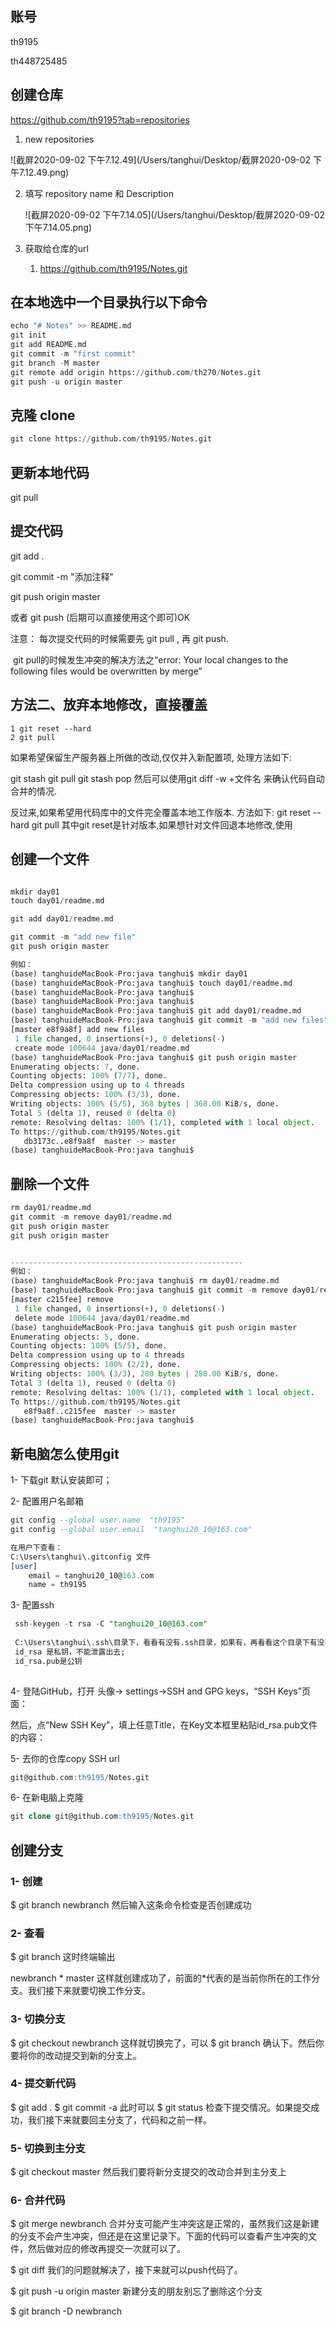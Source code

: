 

## 账号

th9195

th448725485



## 创建仓库

https://github.com/th9195?tab=repositories

1. new repositories

![截屏2020-09-02 下午7.12.49](/Users/tanghui/Desktop/截屏2020-09-02 下午7.12.49.png)



2. 填写 repository name 和 Description

   ![截屏2020-09-02 下午7.14.05](/Users/tanghui/Desktop/截屏2020-09-02 下午7.14.05.png)



3. 获取给仓库的url
   
   1. https://github.com/th9195/Notes.git
   
   







## 在本地选中一个目录执行以下命令

``` python
echo "# Notes" >> README.md
git init
git add README.md
git commit -m "first commit"
git branch -M master
git remote add origin https://github.com/th270/Notes.git
git push -u origin master
```



## 克隆 clone

``` python
git clone https://github.com/th9195/Notes.git

```



## 更新本地代码

git pull 



## 提交代码

git add .

git commit -m "添加注释"

git push origin master

或者  git push   (后期可以直接使用这个即可)OK





注意： 每次提交代码的时候需要先 git pull ,  再 git push.









​	git pull的时候发生冲突的解决方法之“error: Your local changes to the following files would be overwritten by merge”

##  方法二、放弃本地修改，直接覆盖

```
1 git reset --hard
2 git pull
```





如果希望保留生产服务器上所做的改动,仅仅并入新配置项, 处理方法如下:

git stash
git pull
git stash pop
然后可以使用git diff -w +文件名 来确认代码自动合并的情况.





反过来,如果希望用代码库中的文件完全覆盖本地工作版本. 方法如下:
git reset --hard
git pull
其中git reset是针对版本,如果想针对文件回退本地修改,使用







## 创建一个文件

``` python

mkdir day01
touch day01/readme.md

git add day01/readme.md

git commit -m "add new file"
git push origin master

例如：
(base) tanghuideMacBook-Pro:java tanghui$ mkdir day01
(base) tanghuideMacBook-Pro:java tanghui$ touch day01/readme.md
(base) tanghuideMacBook-Pro:java tanghui$ 
(base) tanghuideMacBook-Pro:java tanghui$ 
(base) tanghuideMacBook-Pro:java tanghui$ git add day01/readme.md
(base) tanghuideMacBook-Pro:java tanghui$ git commit -m "add new files"
[master e8f9a8f] add new files
 1 file changed, 0 insertions(+), 0 deletions(-)
 create mode 100644 java/day01/readme.md
(base) tanghuideMacBook-Pro:java tanghui$ git push origin master
Enumerating objects: 7, done.
Counting objects: 100% (7/7), done.
Delta compression using up to 4 threads
Compressing objects: 100% (3/3), done.
Writing objects: 100% (5/5), 368 bytes | 368.00 KiB/s, done.
Total 5 (delta 1), reused 0 (delta 0)
remote: Resolving deltas: 100% (1/1), completed with 1 local object.
To https://github.com/th9195/Notes.git
   db3173c..e8f9a8f  master -> master
(base) tanghuideMacBook-Pro:java tanghui$ 
```





## 删除一个文件

``` python
rm day01/readme.md
git commit -m remove day01/readme.md
git push origin master
git push origin master


----------------------------------------------------
例如：
(base) tanghuideMacBook-Pro:java tanghui$ rm day01/readme.md 
(base) tanghuideMacBook-Pro:java tanghui$ git commit -m remove day01/readme.md
[master c215fee] remove
 1 file changed, 0 insertions(+), 0 deletions(-)
 delete mode 100644 java/day01/readme.md
(base) tanghuideMacBook-Pro:java tanghui$ git push origin master
Enumerating objects: 5, done.
Counting objects: 100% (5/5), done.
Delta compression using up to 4 threads
Compressing objects: 100% (2/2), done.
Writing objects: 100% (3/3), 280 bytes | 280.00 KiB/s, done.
Total 3 (delta 1), reused 0 (delta 0)
remote: Resolving deltas: 100% (1/1), completed with 1 local object.
To https://github.com/th9195/Notes.git
   e8f9a8f..c215fee  master -> master
(base) tanghuideMacBook-Pro:java tanghui$ 
```







## 新电脑怎么使用git 

1- 下载git 默认安装即可；

2- 配置用户名邮箱

``` sql
git config --global user.name  "th9195"  
git config --global user.email  "tanghui20_10@163.com"

在用户下查看：
C:\Users\tanghui\.gitconfig 文件
[user]
	email = tanghui20_10@163.com
	name = th9195
```



3- 配置ssh

``` sql
 ssh-keygen -t rsa -C "tanghui20_10@163.com"
 
 C:\Users\tanghui\.ssh\目录下，看看有没有.ssh目录，如果有，再看看这个目录下有没有id_rsa和id_rsa.pub这两个文件
 id_rsa 是私钥，不能泄露出去;
 id_rsa.pub是公钥
 
```



4- 登陆GitHub，打开 头像-> settings->SSH and GPG keys，“SSH Keys”页面：

然后，点“New SSH Key”，填上任意Title，在Key文本框里粘贴id_rsa.pub文件的内容：



5- 去你的仓库copy SSH url 

```sql
git@github.com:th9195/Notes.git
```



6- 在新电脑上克隆

``` sql
git clone git@github.com:th9195/Notes.git
```







## 创建分支

### 1- 创建
$ git branch newbranch
然后输入这条命令检查是否创建成功



### 2- 查看
$ git branch
这时终端输出

 newbranch
\* master
这样就创建成功了，前面的*代表的是当前你所在的工作分支。我们接下来就要切换工作分支。



### 3- 切换分支
$ git checkout newbranch
这样就切换完了，可以 $ git branch 确认下。然后你要将你的改动提交到新的分支上。



### 4- 提交新代码
$ git add .
$ git commit -a
此时可以 $ git status 检查下提交情况。如果提交成功，我们接下来就要回主分支了，代码和之前一样。



### 5- 切换到主分支
$ git checkout master
然后我们要将新分支提交的改动合并到主分支上



### 6- 合并代码

$ git merge newbranch
合并分支可能产生冲突这是正常的，虽然我们这是新建的分支不会产生冲突，但还是在这里记录下。下面的代码可以查看产生冲突的文件，然后做对应的修改再提交一次就可以了。


$ git diff
我们的问题就解决了，接下来就可以push代码了。


$ git push -u origin master
新建分支的朋友别忘了删除这个分支


$ git branch -D newbranch
